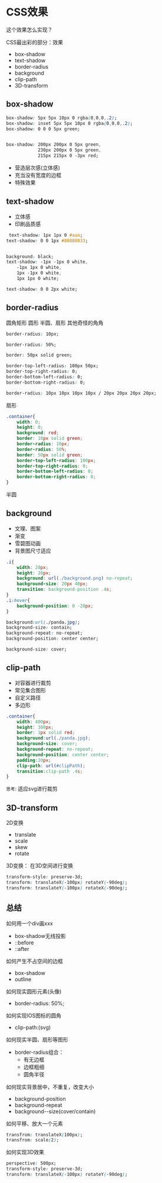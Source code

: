 # CSS效果

这个效果怎么实现？

CSS最出彩的部分：效果

- box-shadow
- text-shadow
- border-radius
- background
- clip-path
- 3D-transform


## box-shadow

```css
box-shadow: 5px 5px 10px 0 rgba(0,0,0,.2);
box-shadow: inset 5px 5px 10px 0 rgba(0,0,0,.2);
box-shadow: 0 0 0 5px green;


box-shadow: 200px 200px 0 5px green,
            230px 200px 0 5px green,
            215px 215px 0 -3px red;
```

- 营造层次感(立体感)
- 充当没有宽度的边框
- 特殊效果



## text-shadow

- 立体感
- 印刷品质感

```css
 text-shadow: 1px 1px 0 #aaa;
text-shadow: 0 0 1px #80808033;


background: black;
text-shadow: -1px -1px 0 white,
    -1px 1px 0 white,
    1px -1px 0 white,
    1px 1px 0 white; 

text-shadow: 0 0 2px white;
```


## border-radius

圆角矩形
圆形
半圆、扇形
其他奇怪的角角

```css
border-radius: 10px;

border-radius: 50%;

border: 50px solid green;

border-top-left-radius: 100px 50px;
border-top-right-radius: 0;
border-bottom-left-radius: 0;
border-bottom-right-radius: 0;

border-radius: 10px 10px 10px 10px / 20px 20px 20px 20px;
```

扇形
```css
.container{
    width: 0;
    height: 0;
    background: red;
    border: 10px solid green;
    border-radius: 10px;
    border-radius: 50%;
    border: 50px solid green;
    border-top-left-radius: 100px;
    border-top-right-radius: 0;
    border-bottom-left-radius: 0;
    border-bottom-right-radius: 0;
}
```
半圆



## background

- 文理、图案
- 渐变
- 雪碧图动画
- 背景图尺寸适应

```css
.i{
    width: 20px;
    height: 20px;
    background: url(./background.png) no-repeat;
    background-size: 20px 40px;
    transition: background-position .4s;
}
.i:hover{
    background-position: 0 -20px;
}
```

```css
background:url(./panda.jpg);
background-size: contain;
background-repeat: no-repeat;
background-position: center center;

background-size: cover;
```


## clip-path


- 对容器进行裁剪
- 常见集合图形
- 自定义路径
- 多边形

```css
.container{
    width: 400px;
    height: 300px;
    border: 1px solid red;
    background:url(./panda.jpg);
    background-size: cover;
    background-repeat: no-repeat;
    background-position: center center;
    padding:10px;
    clip-path: url(#clipPath);
    transition:clip-path .4s;
}
```

`思考`: 适应svg进行裁剪


## 3D-transform

2D变换
- translate
- scale
- skew
- rotate


3D变换： 在3D空间进行变换

```css
transform-style: preserve-3d;
transform: translateX(-100px) rotateY(-90deg);
transform: translateY(-100px) rotateX(-90deg);
```


## 总结

如何用一个div画xxx
- box-shadow无线投影
- ::before
- ::after

如何产生不占空间的边框
- box-shadow
- outline


如何现实圆形元素(头像)
- border-radius: 50%;


如何实现IOS图标的圆角
- clip-path:(svg)

如何现实半圆、扇形等图形
-   border-radius组合：
    - 有无边框
    - 边框粗细
    - 圆角半径

如何现实背景居中，不重复，改变大小
- background-position
- background-repeat
- background--size(cover/contain)


如何平移、放大一个元素
```css
transfrom: translateX(100px);
transfrom: scale(2);
```

如何实现3D效果
```css
perspective: 500px;
transform-style: preserve-3d;
transform: translateX(-100px) rotateY(-90deg);
```


